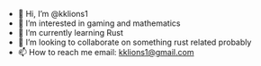 - 👋 Hi, I’m @kklions1
- 👀 I’m interested in gaming and mathematics
- 🌱 I’m currently learning Rust
- 💞️ I’m looking to collaborate on something rust related probably
- 📫 How to reach me email: kklions1@gmail.com

<!---
kklions1/kklions1 is a ✨ special ✨ repository because its `README.md` (this file) appears on your GitHub profile.
You can click the Preview link to take a look at your changes.
--->
